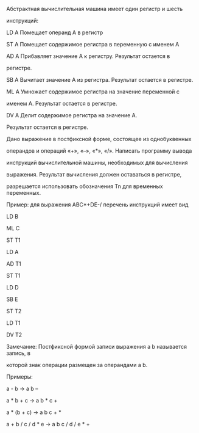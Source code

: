 Абстрактная вычислительная машина имеет один регистр и шесть 

инструкций:

LD A Помещает операнд А в регистр

ST A Помещает содержимое регистра в переменную с именем А

AD A Прибавляет значение А к регистру. Результат остается в 

регистре.

SB A Вычитает значение А из регистра. Результат остается в регистре.

ML A Умножает содержимое регистра на значение переменной с 

именем A. Результат остается в регистре. 

DV A Делит содержимое регистра на значение А. 

Результат остается в регистре.

Дано выражение в постфиксной форме, состоящее из однобуквенных 

операндов и операций «+», «–», «*», «/». Написать программу вывода 

инструкций вычислительной машины, необходимых для вычисления 

выражения. Результат вычисления должен оставаться в регистре, 

разрешается использовать обозначения Tn для временных переменных.

Пример: для выражения ABC*+DE-/ перечень инструкций имеет вид

LD B

ML C

ST T1

LD A

AD T1

ST T1

LD D

SB E

ST T2

LD T1

DV T2

Замечание: Постфиксной формой записи выражения a b называется запись, в 

которой знак операции размещен за операндами a b. 

Примеры: 

a - b → a b –

a * b + c → a b * c + 

a * (b + c) → a b c + * 

a + b / c / d * e → a b c / d / e * +

